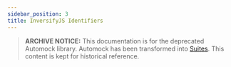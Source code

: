 ```yaml
---
sidebar_position: 3
title: InversifyJS Identifiers
---
```


> **ARCHIVE NOTICE:** This documentation is for the deprecated Automock library. Automock has been transformed into [Suites](https://suites.dev). This content is kept for historical reference.

